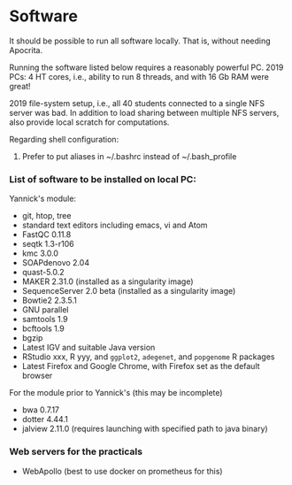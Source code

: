 # Software

It should be possible to run all software locally. That is, without needing
Apocrita.

Running the software listed below requires a reasonably powerful PC. 2019 PCs:
4 HT cores, i.e., ability to run 8 threads, and with 16 Gb RAM were great!

2019 file-system setup, i.e., all 40 students connected to a single NFS server
was bad. In addition to load sharing between multiple NFS servers, also provide
local scratch for computations.

Regarding shell configuration:
1. Prefer to put aliases in ~/.bashrc instead of ~/.bash_profile

### List of software to be installed on local PC:

Yannick's module:

* git, htop, tree
* standard text editors including emacs, vi and Atom
* FastQC 0.11.8
* seqtk 1.3-r106
* kmc 3.0.0
* SOAPdenovo 2.04
* quast-5.0.2
* MAKER 2.31.0 (installed as a singularity image)
* SequenceServer 2.0 beta (installed as a singularity image)
* Bowtie2 2.3.5.1
* GNU parallel
* samtools 1.9
* bcftools 1.9
* bgzip
* Latest IGV and suitable Java version
* RStudio xxx, R yyy, and `ggplot2`, `adegenet`, and `popgenome` R packages
* Latest Firefox and Google Chrome, with Firefox set as the default browser

For the module prior to Yannick's (this may be incomplete)
* bwa 0.7.17
* dotter 4.44.1
* jalview 2.11.0 (requires launching with specified path to java binary)


### Web servers for the practicals

* WebApollo (best to use docker on prometheus for this)
